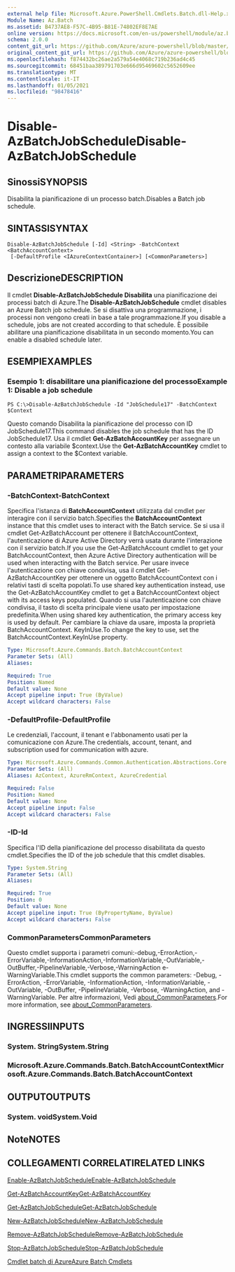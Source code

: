 ```yaml
---
external help file: Microsoft.Azure.PowerShell.Cmdlets.Batch.dll-Help.xml
Module Name: Az.Batch
ms.assetid: B4737AE8-F57C-4B95-B81E-74802EF8E7AE
online version: https://docs.microsoft.com/en-us/powershell/module/az.batch/disable-azbatchjobschedule
schema: 2.0.0
content_git_url: https://github.com/Azure/azure-powershell/blob/master/src/Batch/Batch/help/Disable-AzBatchJobSchedule.md
original_content_git_url: https://github.com/Azure/azure-powershell/blob/master/src/Batch/Batch/help/Disable-AzBatchJobSchedule.md
ms.openlocfilehash: f874432bc26ae2a579a54e4068c719b236ad4c45
ms.sourcegitcommit: 68451baa389791703e666d95469602c5652609ee
ms.translationtype: MT
ms.contentlocale: it-IT
ms.lasthandoff: 01/05/2021
ms.locfileid: "98478416"
---
```

# <span data-ttu-id="ef6fd-101">Disable-AzBatchJobSchedule</span><span class="sxs-lookup"><span data-stu-id="ef6fd-101">Disable-AzBatchJobSchedule</span></span>

## <span data-ttu-id="ef6fd-102">Sinossi</span><span class="sxs-lookup"><span data-stu-id="ef6fd-102">SYNOPSIS</span></span>
<span data-ttu-id="ef6fd-103">Disabilita la pianificazione di un processo batch.</span><span class="sxs-lookup"><span data-stu-id="ef6fd-103">Disables a Batch job schedule.</span></span>

## <span data-ttu-id="ef6fd-104">SINTASSI</span><span class="sxs-lookup"><span data-stu-id="ef6fd-104">SYNTAX</span></span>

```
Disable-AzBatchJobSchedule [-Id] <String> -BatchContext <BatchAccountContext>
 [-DefaultProfile <IAzureContextContainer>] [<CommonParameters>]
```

## <span data-ttu-id="ef6fd-105">Descrizione</span><span class="sxs-lookup"><span data-stu-id="ef6fd-105">DESCRIPTION</span></span>
<span data-ttu-id="ef6fd-106">Il cmdlet **Disable-AzBatchJobSchedule Disabilita** una pianificazione dei processi batch di Azure.</span><span class="sxs-lookup"><span data-stu-id="ef6fd-106">The **Disable-AzBatchJobSchedule** cmdlet disables an Azure Batch job schedule.</span></span>
<span data-ttu-id="ef6fd-107">Se si disattiva una programmazione, i processi non vengono creati in base a tale programmazione.</span><span class="sxs-lookup"><span data-stu-id="ef6fd-107">If you disable a schedule, jobs are not created according to that schedule.</span></span>
<span data-ttu-id="ef6fd-108">È possibile abilitare una pianificazione disabilitata in un secondo momento.</span><span class="sxs-lookup"><span data-stu-id="ef6fd-108">You can enable a disabled schedule later.</span></span>

## <span data-ttu-id="ef6fd-109">ESEMPI</span><span class="sxs-lookup"><span data-stu-id="ef6fd-109">EXAMPLES</span></span>

### <span data-ttu-id="ef6fd-110">Esempio 1: disabilitare una pianificazione del processo</span><span class="sxs-lookup"><span data-stu-id="ef6fd-110">Example 1: Disable a job schedule</span></span>
```
PS C:\>Disable-AzBatchJobSchedule -Id "JobSchedule17" -BatchContext $Context
```

<span data-ttu-id="ef6fd-111">Questo comando Disabilita la pianificazione del processo con ID JobSchedule17.</span><span class="sxs-lookup"><span data-stu-id="ef6fd-111">This command disables the job schedule that has the ID JobSchedule17.</span></span>
<span data-ttu-id="ef6fd-112">Usa il cmdlet **Get-AzBatchAccountKey** per assegnare un contesto alla variabile $context.</span><span class="sxs-lookup"><span data-stu-id="ef6fd-112">Use the **Get-AzBatchAccountKey** cmdlet to assign a context to the $Context variable.</span></span>

## <span data-ttu-id="ef6fd-113">PARAMETRI</span><span class="sxs-lookup"><span data-stu-id="ef6fd-113">PARAMETERS</span></span>

### <span data-ttu-id="ef6fd-114">-BatchContext</span><span class="sxs-lookup"><span data-stu-id="ef6fd-114">-BatchContext</span></span>
<span data-ttu-id="ef6fd-115">Specifica l'istanza di **BatchAccountContext** utilizzata dal cmdlet per interagire con il servizio batch.</span><span class="sxs-lookup"><span data-stu-id="ef6fd-115">Specifies the **BatchAccountContext** instance that this cmdlet uses to interact with the Batch service.</span></span>
<span data-ttu-id="ef6fd-116">Se si usa il cmdlet Get-AzBatchAccount per ottenere il BatchAccountContext, l'autenticazione di Azure Active Directory verrà usata durante l'interazione con il servizio batch.</span><span class="sxs-lookup"><span data-stu-id="ef6fd-116">If you use the Get-AzBatchAccount cmdlet to get your BatchAccountContext, then Azure Active Directory authentication will be used when interacting with the Batch service.</span></span> <span data-ttu-id="ef6fd-117">Per usare invece l'autenticazione con chiave condivisa, usa il cmdlet Get-AzBatchAccountKey per ottenere un oggetto BatchAccountContext con i relativi tasti di scelta popolati.</span><span class="sxs-lookup"><span data-stu-id="ef6fd-117">To use shared key authentication instead, use the Get-AzBatchAccountKey cmdlet to get a BatchAccountContext object with its access keys populated.</span></span> <span data-ttu-id="ef6fd-118">Quando si usa l'autenticazione con chiave condivisa, il tasto di scelta principale viene usato per impostazione predefinita.</span><span class="sxs-lookup"><span data-stu-id="ef6fd-118">When using shared key authentication, the primary access key is used by default.</span></span> <span data-ttu-id="ef6fd-119">Per cambiare la chiave da usare, imposta la proprietà BatchAccountContext. KeyInUse.</span><span class="sxs-lookup"><span data-stu-id="ef6fd-119">To change the key to use, set the BatchAccountContext.KeyInUse property.</span></span>

```yaml
Type: Microsoft.Azure.Commands.Batch.BatchAccountContext
Parameter Sets: (All)
Aliases:

Required: True
Position: Named
Default value: None
Accept pipeline input: True (ByValue)
Accept wildcard characters: False
```

### <span data-ttu-id="ef6fd-120">-DefaultProfile</span><span class="sxs-lookup"><span data-stu-id="ef6fd-120">-DefaultProfile</span></span>
<span data-ttu-id="ef6fd-121">Le credenziali, l'account, il tenant e l'abbonamento usati per la comunicazione con Azure.</span><span class="sxs-lookup"><span data-stu-id="ef6fd-121">The credentials, account, tenant, and subscription used for communication with azure.</span></span>

```yaml
Type: Microsoft.Azure.Commands.Common.Authentication.Abstractions.Core.IAzureContextContainer
Parameter Sets: (All)
Aliases: AzContext, AzureRmContext, AzureCredential

Required: False
Position: Named
Default value: None
Accept pipeline input: False
Accept wildcard characters: False
```

### <span data-ttu-id="ef6fd-122">-ID</span><span class="sxs-lookup"><span data-stu-id="ef6fd-122">-Id</span></span>
<span data-ttu-id="ef6fd-123">Specifica l'ID della pianificazione del processo disabilitata da questo cmdlet.</span><span class="sxs-lookup"><span data-stu-id="ef6fd-123">Specifies the ID of the job schedule that this cmdlet disables.</span></span>

```yaml
Type: System.String
Parameter Sets: (All)
Aliases:

Required: True
Position: 0
Default value: None
Accept pipeline input: True (ByPropertyName, ByValue)
Accept wildcard characters: False
```

### <span data-ttu-id="ef6fd-124">CommonParameters</span><span class="sxs-lookup"><span data-stu-id="ef6fd-124">CommonParameters</span></span>
<span data-ttu-id="ef6fd-125">Questo cmdlet supporta i parametri comuni:-debug,-ErrorAction,-ErrorVariable,-InformationAction,-InformationVariable,-OutVariable,-OutBuffer,-PipelineVariable,-Verbose,-WarningAction e-WarningVariable.</span><span class="sxs-lookup"><span data-stu-id="ef6fd-125">This cmdlet supports the common parameters: -Debug, -ErrorAction, -ErrorVariable, -InformationAction, -InformationVariable, -OutVariable, -OutBuffer, -PipelineVariable, -Verbose, -WarningAction, and -WarningVariable.</span></span> <span data-ttu-id="ef6fd-126">Per altre informazioni, Vedi [about_CommonParameters](http://go.microsoft.com/fwlink/?LinkID=113216).</span><span class="sxs-lookup"><span data-stu-id="ef6fd-126">For more information, see [about_CommonParameters](http://go.microsoft.com/fwlink/?LinkID=113216).</span></span>

## <span data-ttu-id="ef6fd-127">INGRESSI</span><span class="sxs-lookup"><span data-stu-id="ef6fd-127">INPUTS</span></span>

### <span data-ttu-id="ef6fd-128">System. String</span><span class="sxs-lookup"><span data-stu-id="ef6fd-128">System.String</span></span>

### <span data-ttu-id="ef6fd-129">Microsoft.Azure.Commands.Batch.BatchAccountContext</span><span class="sxs-lookup"><span data-stu-id="ef6fd-129">Microsoft.Azure.Commands.Batch.BatchAccountContext</span></span>

## <span data-ttu-id="ef6fd-130">OUTPUT</span><span class="sxs-lookup"><span data-stu-id="ef6fd-130">OUTPUTS</span></span>

### <span data-ttu-id="ef6fd-131">System. void</span><span class="sxs-lookup"><span data-stu-id="ef6fd-131">System.Void</span></span>

## <span data-ttu-id="ef6fd-132">Note</span><span class="sxs-lookup"><span data-stu-id="ef6fd-132">NOTES</span></span>

## <span data-ttu-id="ef6fd-133">COLLEGAMENTI CORRELATI</span><span class="sxs-lookup"><span data-stu-id="ef6fd-133">RELATED LINKS</span></span>

[<span data-ttu-id="ef6fd-134">Enable-AzBatchJobSchedule</span><span class="sxs-lookup"><span data-stu-id="ef6fd-134">Enable-AzBatchJobSchedule</span></span>](./Enable-AzBatchJobSchedule.md)

[<span data-ttu-id="ef6fd-135">Get-AzBatchAccountKey</span><span class="sxs-lookup"><span data-stu-id="ef6fd-135">Get-AzBatchAccountKey</span></span>](./Get-AzBatchAccountKey.md)

[<span data-ttu-id="ef6fd-136">Get-AzBatchJobSchedule</span><span class="sxs-lookup"><span data-stu-id="ef6fd-136">Get-AzBatchJobSchedule</span></span>](./Get-AzBatchJobSchedule.md)

[<span data-ttu-id="ef6fd-137">New-AzBatchJobSchedule</span><span class="sxs-lookup"><span data-stu-id="ef6fd-137">New-AzBatchJobSchedule</span></span>](./New-AzBatchJobSchedule.md)

[<span data-ttu-id="ef6fd-138">Remove-AzBatchJobSchedule</span><span class="sxs-lookup"><span data-stu-id="ef6fd-138">Remove-AzBatchJobSchedule</span></span>](./Remove-AzBatchJobSchedule.md)

[<span data-ttu-id="ef6fd-139">Stop-AzBatchJobSchedule</span><span class="sxs-lookup"><span data-stu-id="ef6fd-139">Stop-AzBatchJobSchedule</span></span>](./Stop-AzBatchJobSchedule.md)

[<span data-ttu-id="ef6fd-140">Cmdlet batch di Azure</span><span class="sxs-lookup"><span data-stu-id="ef6fd-140">Azure Batch Cmdlets</span></span>](/powershell/module/Az.Batch/)
